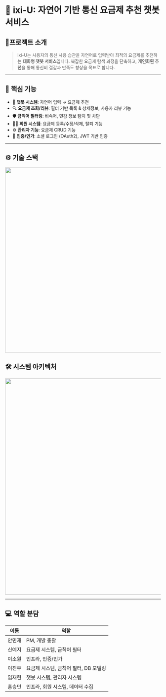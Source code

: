 # 📡 ixi-U: 자연어 기반 통신 요금제 추천 챗봇 서비스

## 📍프로젝트 소개

> ixi-U는 사용자의 통신 사용 습관을 자연어로 입력받아 최적의 요금제를 추천하는 **대화형 챗봇 서비스**입니다. 복잡한 요금제 탐색 과정을 단축하고, **개인화된 추천**을 통해 통신비 절감과 만족도 향상을 목표로 합니다.

---

## 🚀 핵심 기능

- 💬 **챗봇 시스템**: 자연어 입력 &rarr; 요금제 추천
- 🔍 **요금제 조회/리뷰**: 필터 기반 목록 & 상세정보, 사용자 리뷰 기능
- 🛡 **금칙어 필터링**: 비속어, 민감 정보 탐지 및 차단
- 🧑‍💼 **회원 시스템**: 요금제 등록/수정/삭제, 탈퇴 기능
- ⚙️ **관리자 기능**: 요금제 CRUD 기능
- 🔐 **인증/인가**: 소셜 로그인 (OAuth2), JWT 기반 인증

---

## ⚙️ 기술 스택
<img src="https://github.com/user-attachments/assets/e0f30a52-b1c0-4c40-8f9f-4ea6af9e20c9" width="600">

## 🛠️ 시스템 아키텍처

<img src="https://github.com/user-attachments/assets/14dbabc7-b8c3-4a63-8369-14059f4543a0" width="700">

---

## 💻 역할 분담

| 이름  | 역할                      |
|-----|-------------------------|
| 안민재 | PM, 개발 총괄               |
| 신예지 | 요금제 시스템, 금칙어 필터         |
| 이소원 | 인프라, 인증/인가              |
| 이진우 | 요금제 시스템, 금칙어 필터, DB 모델링 |
| 임재현 | 챗봇 시스템, 관리자 시스템         |
| 홍승민 | 인프라, 회원 시스템, 데이터 수집     |
